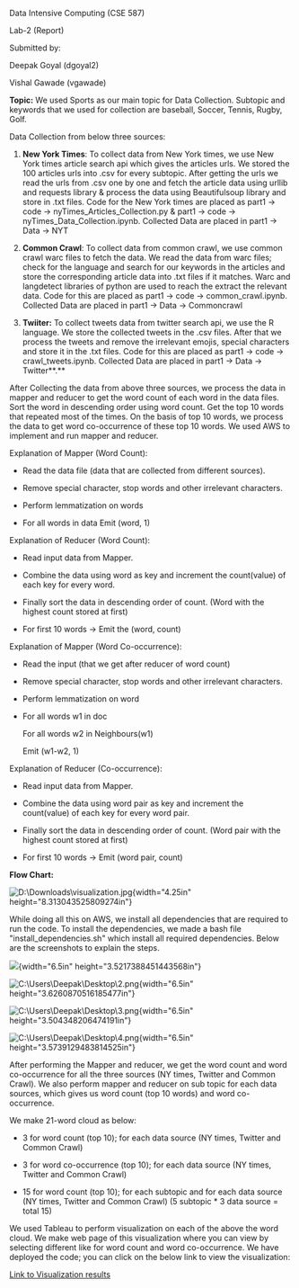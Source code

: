 Data Intensive Computing (CSE 587)

Lab-2 (Report)

Submitted by:

Deepak Goyal (dgoyal2)

Vishal Gawade (vgawade)

**Topic:** We used Sports as our main topic for Data Collection.
Subtopic and keywords that we used for collection are baseball, Soccer,
Tennis, Rugby, Golf.

Data Collection from below three sources:

1.  **New York Times**: To collect data from New York times, we use New
    York times article search api which gives the articles urls. We
    stored the 100 articles urls into .csv for every subtopic. After
    getting the urls we read the urls from .csv one by one and fetch the
    article data using urllib and requests library & process the data
    using Beautifulsoup library and store in .txt files. Code for the
    New York times are placed as part1 -\> code -\>
    nyTimes\_Articles\_Collection.py & part1 -\> code -\>
    nyTimes\_Data\_Collection.ipynb. Collected Data are placed in part1
    -\> Data -\> NYT

2.  **Common Crawl**: To collect data from common crawl, we use common
    crawl warc files to fetch the data. We read the data from warc
    files; check for the language and search for our keywords in the
    articles and store the corresponding article data into .txt files if
    it matches. Warc and langdetect libraries of python are used to
    reach the extract the relevant data. Code for this are placed as
    part1 -\> code -\> common\_crawl.ipynb. Collected Data are placed in
    part1 -\> Data -\> Commoncrawl

3.  **Twiiter:** To collect tweets data from twitter search api, we use
    the R language. We store the collected tweets in the .csv files.
    After that we process the tweets and remove the irrelevant emojis,
    special characters and store it in the .txt files. Code for this are
    placed as part1 -\> code -\> crawl\_tweets.ipynb. Collected Data are
    placed in part1 -\> Data -\> Twitter**.**

After Collecting the data from above three sources, we process the data
in mapper and reducer to get the word count of each word in the data
files. Sort the word in descending order using word count. Get the top
10 words that repeated most of the times. On the basis of top 10 words,
we process the data to get word co-occurrence of these top 10 words. We
used AWS to implement and run mapper and reducer.

Explanation of Mapper (Word Count):

-   Read the data file (data that are collected from different sources).

-   Remove special character, stop words and other irrelevant
    characters.

-   Perform lemmatization on words

-   For all words in data Emit (word, 1)

Explanation of Reducer (Word Count):

-   Read input data from Mapper.

-   Combine the data using word as key and increment the count(value) of
    each key for every word.

-   Finally sort the data in descending order of count. (Word with the
    highest count stored at first)

-   For first 10 words -\> Emit the (word, count)

Explanation of Mapper (Word Co-occurrence):

-   Read the input (that we get after reducer of word count)

-   Remove special character, stop words and other irrelevant
    characters.

-   Perform lemmatization on word

-   For all words w1 in doc

    For all words w2 in Neighbours(w1)

    Emit (w1-w2, 1)

Explanation of Reducer (Co-occurrence):

-   Read input data from Mapper.

-   Combine the data using word pair as key and increment the
    count(value) of each key for every word pair.

-   Finally sort the data in descending order of count. (Word pair with
    the highest count stored at first)

-   For first 10 words -\> Emit (word pair, count)

**Flow Chart:**

![D:\\Downloads\\visualization.jpg](media/image1.jpeg){width="4.25in"
height="8.313043525809274in"}

While doing all this on AWS, we install all dependencies that are
required to run the code. To install the dependencies, we made a bash
file "install\_dependencies.sh" which install all required dependencies.
Below are the screenshots to explain the steps.

![](media/image2.tiff){width="6.5in" height="3.5217388451443568in"}

![C:\\Users\\Deepak\\Desktop\\2.png](media/image3.png){width="6.5in"
height="3.6260870516185477in"}

![C:\\Users\\Deepak\\Desktop\\3.png](media/image4.png){width="6.5in"
height="3.504348206474191in"}

![C:\\Users\\Deepak\\Desktop\\4.png](media/image5.png){width="6.5in"
height="3.5739129483814525in"}

After performing the Mapper and reducer, we get the word count and word
co-occurrence for all the three sources (NY times, Twitter and Common
Crawl). We also perform mapper and reducer on sub topic for each data
sources, which gives us word count (top 10 words) and word
co-occurrence.

We make 21-word cloud as below:

-   3 for word count (top 10); for each data source (NY times, Twitter
    and Common Crawl)

-   3 for word co-occurrence (top 10); for each data source (NY times,
    Twitter and Common Crawl)

-   15 for word count (top 10); for each subtopic and for each data
    source (NY times, Twitter and Common Crawl) (5 subtopic \* 3 data
    source = total 15)

We used Tableau to perform visualization on each of the above the word
cloud. We make web page of this visualization where you can view by
selecting different like for word count and word co-occurrence. We have
deployed the code; you can click on the below link to view the
visualization:

[Link to Visualization results](https://vishalgawade.github.io/wordcloud_hadoop/visualization.html)
